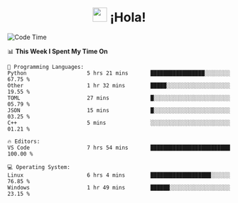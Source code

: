 <div align="center"><h1><img src="https://github.com/blackcater/blackcater/raw/main/images/Hi.gif" height="32"/> ¡Hola!</h1>
</div>

<!--START_SECTION:waka-->
![Code Time](http://img.shields.io/badge/Code%20Time-613%20hrs%2052%20mins-blue)

📊 **This Week I Spent My Time On** 

```text
💬 Programming Languages: 
Python                   5 hrs 21 mins       █████████████████░░░░░░░░   67.75 % 
Other                    1 hr 32 mins        █████░░░░░░░░░░░░░░░░░░░░   19.55 % 
TOML                     27 mins             █░░░░░░░░░░░░░░░░░░░░░░░░   05.79 % 
JSON                     15 mins             █░░░░░░░░░░░░░░░░░░░░░░░░   03.25 % 
C++                      5 mins              ░░░░░░░░░░░░░░░░░░░░░░░░░   01.21 % 

🔥 Editors: 
VS Code                  7 hrs 54 mins       █████████████████████████   100.00 % 

💻 Operating System: 
Linux                    6 hrs 4 mins        ███████████████████░░░░░░   76.85 % 
Windows                  1 hr 49 mins        ██████░░░░░░░░░░░░░░░░░░░   23.15 % 
```


<!--END_SECTION:waka-->